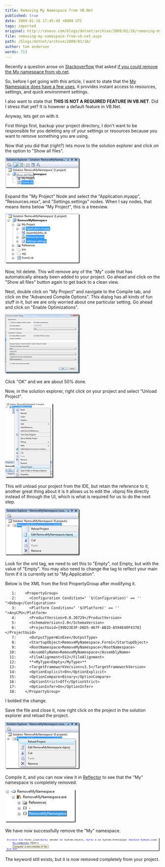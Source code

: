 ```yaml
---
title: Removing My Namespace from VB.Net
published: true
date: 2009-01-16 17:45:49 +0000 UTC
tags: imported 
original: http://renevo.com/blogs/dotnet/archive/2009/01/16/removing-my-namespace-from-vb-net.aspx
file: removing-my-namespace-from-vb-net.aspx
path: /blogs/dotnet/archive/2009/01/16/
author: tom anderson
words: 713
---
```

Recently a question arose on [Stackoverflow][1] that asked [if you could remove the My namespace from vb.net][2].

So, before I get going with this article, I want to state that the [My Namespace does have a few uses][3], it provides instant access to resources, settings, and quick environment settings.

I also want to state that **THIS IS NOT A REQUIRED FEATURE IN VB.NET**. Did I stress that yet? It is however a default feature in VB.Net.

Anyway, lets get on with it.

First things first, backup your project directory, I don't want to be responsible for you deleting any of your settings or resources because you want to remove something you are using.

Now that you did that (right?) lets move to the solution explorer and click on the option to "Show all files".

![image][4]

Expand the "My Project" Node and select the "Application.myapp", "Resources.resx", and "Settings.settings" nodes. When I say nodes, that means items below "My Project", this is a treeview.

![image][5]

Now, hit delete. This will remove any of the "My" code that has automatically already been added to your project. Go ahead and click on the "Show all files" button again to get back to a clean view.

Next, double click on "My Project" and navigate to the Compile tab, and click on the "Advanced Compile Options". This dialog has all kinds of fun stuff in it, but we are only worried about one particular setting. Go ahead and click on "Enable Optimizations".

![image][6]

Click "OK" and we are about 50% done.

Now, in the solution explorer, right click on your project and select "Unload Project".

![image][7]

This will unload your project from the IDE, but retain the reference to it, another great thing about it is it allows us to edit the .vbproj file directly instead of through the UI, which is what is required for us to do the next step.

![image][8]

Look for the <MyType> xml tag, we need to set this to "Empty", not Empty, but with the value of "Empty". You may also need to change the <StartupObject> tag to reflect your main form if it is currently set to "My.Application".

Below is the XML from the first PropertyGroup after modifying it.

       1:    <PropertyGroup>    
       2:      <Configuration Condition=" '$(Configuration)' == '' ">Debug</Configuration>    
       3:      <Platform Condition=" '$(Platform)' == '' ">AnyCPU</Platform>    
       4:      <ProductVersion>9.0.30729</ProductVersion>    
       5:      <SchemaVersion>2.0</SchemaVersion>    
       6:      <ProjectGuid>{99D23E3F-D6D5-467F-AB1D-A594E40F4378}</ProjectGuid>    
       7:      <OutputType>WinExe</OutputType>    
       8:      <StartupObject>RemoveMyNamespace.Form1</StartupObject>    
       9:      <RootNamespace>RemoveMyNamespace</RootNamespace>    
      10:      <AssemblyName>RemoveMyNamespace</AssemblyName>    
      11:      <FileAlignment>512</FileAlignment>    
      12:      **<MyType>Empty</MyType>**    
      13:      <TargetFrameworkVersion>v3.5</TargetFrameworkVersion>    
      14:      <OptionExplicit>On</OptionExplicit>    
      15:      <OptionCompare>Binary</OptionCompare>    
      16:      <OptionStrict>Off</OptionStrict>    
      17:      <OptionInfer>On</OptionInfer>    
      18:    </PropertyGroup>

I bolded the change.

Save the file and close it, now right click on the project in the solution explorer and reload the project.

![image][9]

Compile it, and you can now view it in [Reflector][10] to see that the "My" namespace is completely removed.

![image][11]

We have now successfully remove the "My" namespace.

![image][12]

The keyword still exists, but it is now removed completely from your project.



[1]: http://stackoverflow.com
[2]: http://stackoverflow.com/questions/451273/why-does-my-vb-net-class-library-show-my-and-my-resources-namespaces-in-reflecto
[3]: http://msdn.microsoft.com/en-us/magazine/cc163972.aspx
[4]: ./removing-my-namespace-from-vbnet/image_thumb_3CE067BF.png "image"
[5]: ./removing-my-namespace-from-vbnet/image_thumb_67BB5C82.png "image"
[6]: ./removing-my-namespace-from-vbnet/image_thumb_583FFCC6.png "image"
[7]: ./removing-my-namespace-from-vbnet/image_thumb_1014D19B.png "image"
[8]: ./removing-my-namespace-from-vbnet/image_thumb_16CA6BCF.png "image"
[9]: ./removing-my-namespace-from-vbnet/image_thumb_4CCEEADC.png "image"
[10]: http://www.red-gate.com/products/reflector/
[11]: ./removing-my-namespace-from-vbnet/image_thumb_63249021.png "image"
[12]: ./removing-my-namespace-from-vbnet/image_thumb_3539CE1A.png "image"



